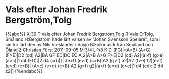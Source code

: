 # Vals efter Johan Fredrik Bergström,Tolg

{%abc%}
X:39
T:Vals efter Johan Fredrik Bergström,Tolg
R:Vals
O:Tolg, Småland
H:Bergström hade lärt valsen av "Johan Svensson Spelare", som i sin tur lärt den av Nils Vieslander i Växjö
B:Folkmusik från Småland och Öland
Z:Christian Fürst 2011-09-05
M:3/4
L:1/8
K:D
(FG)|:(A>B) (A>G) (F>E)|D2 (cd) A2|BA GF ED|DC EC A,2|A>B A>G F>E|D2 (cd) A2|(a>f) (g>e) (a>c)|1 d4 (FG):|2 d4 (cd)|]
|:(e>f) (e>d) (c>B)|A2 (g>f) a2|A2 (f>e) f2|(e>f) (e>d) (c>B)|
  (A>c) (e>d) (c>B)|A2 (g>f) g2|(a>f) (e>d) (c>e)|1 d4 (cd):|2 d4 z2|]
{%endabc%}
